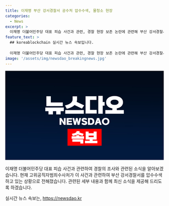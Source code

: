 ```yaml
---
title: 이재명 부산 강서경찰서 공수처 압수수색, 물청소 현장
categories:
  - News
excerpt: >
  이재명 더불어민주당 대표 피습 사건과 관련, 경찰 현장 보존 논란에 관련해 부산 강서경찰서 압수수색 진행 중. 공수처, 오늘 오전 9시 강서구 명지동 강서경찰서에 수사관 5명 파견해 자료 확보 중. 민주당, 경찰의 현장 물청소로 증거 인멸 주장해 옥영미 전 강서경찰서장과 우철문 부산경찰청장을 고발했으며, 공수처는 옥 전 서장을 피의자로 소환하고 경위를 조사한 바 있음.
feature_text: >
  ## koreablockchain 실시간 뉴스 속보입니다.

  이재명 더불어민주당 대표 피습 사건과 관련, 경찰 현장 보존 논란에 관련해 부산 강서경찰서 압수수색 진행 중. 공수처, 오늘 오전 9시 강서구 명지동 강서경찰서에 수사관 5명 파견해 자료 확보 중. 민주당, 경찰의 현장 물청소로 증거 인멸 주장해 옥영미 전 강서경찰서장과 우철문 부산경찰청장을 고발했으며, 공수처는 옥 전 서장을 피의자로 소환하고 경위를 조사한 바 있음.
image: '/assets/img/newsdao_breakingnews.jpg'
---
```


<p><img src="/assets/img/newsdao_breakingnews.jpg" alt="koreablockchain 속보" /></p>

<p>이재명 더불어민주당 대표 피습 사건과 관련하여 경찰의 조사와 관련된 소식을 알아보겠습니다. 현재 고위공직자범죄수사처가 이 사건과 관련하여 부산 강서경찰서를 압수수색하고 있는 상황으로 전해졌습니다. 관련된 세부 내용과 함께 최신 소식을 제공해 드리도록 하겠습니다.</p>
실시간 뉴스 속보는, <a href="https://newsdao.kr" rel="dofollow">https://newsdao.kr</a>


